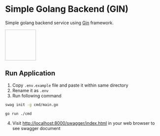 # Simple Golang Backend (GIN)

Simple golang backend service using [Gin](https://gin-gonic.com/) framework.

<img url="https://raw.githubusercontent.com/gin-gonic/logo/master/color.png" width="100px" height="100px"><img/>

## Run Application

1.  Copy `.env.example` file and paste it within same directory
2.  Rename it as `.env`
3.  Run following command

```bash
swag init -g cmd/main.go
```

```bash
go run ./cmd
```

4.  Visit <http://localhost:8000/swagger/index.html> in your web browser to see swagger document
